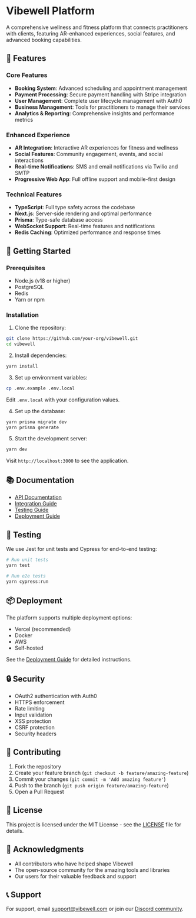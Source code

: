 # Vibewell Platform

A comprehensive wellness and fitness platform that connects practitioners with clients, featuring AR-enhanced experiences, social features, and advanced booking capabilities.

## 🌟 Features

### Core Features
- **Booking System**: Advanced scheduling and appointment management
- **Payment Processing**: Secure payment handling with Stripe integration
- **User Management**: Complete user lifecycle management with Auth0
- **Business Management**: Tools for practitioners to manage their services
- **Analytics & Reporting**: Comprehensive insights and performance metrics

### Enhanced Experience
- **AR Integration**: Interactive AR experiences for fitness and wellness
- **Social Features**: Community engagement, events, and social interactions
- **Real-time Notifications**: SMS and email notifications via Twilio and SMTP
- **Progressive Web App**: Full offline support and mobile-first design

### Technical Features
- **TypeScript**: Full type safety across the codebase
- **Next.js**: Server-side rendering and optimal performance
- **Prisma**: Type-safe database access
- **WebSocket Support**: Real-time features and notifications
- **Redis Caching**: Optimized performance and response times

## 🚀 Getting Started

### Prerequisites
- Node.js (v18 or higher)
- PostgreSQL
- Redis
- Yarn or npm

### Installation

1. Clone the repository:
```bash
git clone https://github.com/your-org/vibewell.git
cd vibewell
```

2. Install dependencies:
```bash
yarn install
```

3. Set up environment variables:
```bash
cp .env.example .env.local
```
Edit `.env.local` with your configuration values.

4. Set up the database:
```bash
yarn prisma migrate dev
yarn prisma generate
```

5. Start the development server:
```bash
yarn dev
```

Visit `http://localhost:3000` to see the application.

## 📚 Documentation

- [API Documentation](docs/API.md)
- [Integration Guide](docs/INTEGRATION-GUIDE.md)
- [Testing Guide](docs/TESTING.md)
- [Deployment Guide](docs/DEPLOYMENT.md)

## 🧪 Testing

We use Jest for unit tests and Cypress for end-to-end testing:

```bash
# Run unit tests
yarn test

# Run e2e tests
yarn cypress:run
```

## 📦 Deployment

The platform supports multiple deployment options:

- Vercel (recommended)
- Docker
- AWS
- Self-hosted

See the [Deployment Guide](docs/DEPLOYMENT.md) for detailed instructions.

## 🔒 Security

- OAuth2 authentication with Auth0
- HTTPS enforcement
- Rate limiting
- Input validation
- XSS protection
- CSRF protection
- Security headers

## 🤝 Contributing

1. Fork the repository
2. Create your feature branch (`git checkout -b feature/amazing-feature`)
3. Commit your changes (`git commit -m 'Add amazing feature'`)
4. Push to the branch (`git push origin feature/amazing-feature`)
5. Open a Pull Request

## 📄 License

This project is licensed under the MIT License - see the [LICENSE](LICENSE) file for details.

## 🙏 Acknowledgments

- All contributors who have helped shape Vibewell
- The open-source community for the amazing tools and libraries
- Our users for their valuable feedback and support

## 📞 Support

For support, email support@vibewell.com or join our [Discord community](https://discord.gg/vibewell).